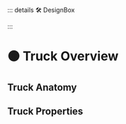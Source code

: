 ::: details 🛠 DesignBox



:::

# 🟠 <move>Truck Overview</move>

## Truck Anatomy

## Truck Properties